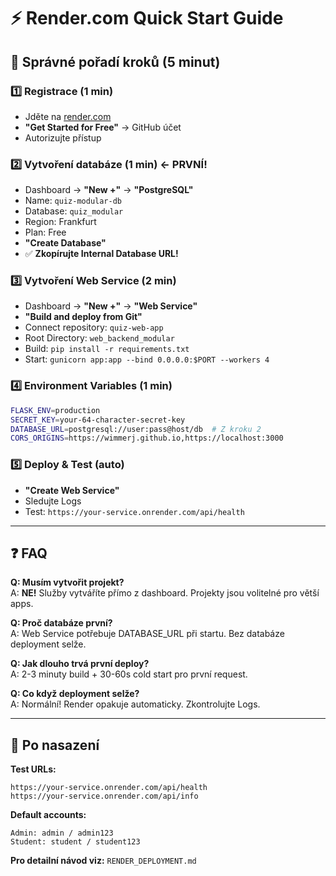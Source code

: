 # ⚡ Render.com Quick Start Guide

## 🎯 Správné pořadí kroků (5 minut)

### 1️⃣ Registrace (1 min)
- Jděte na [render.com](https://render.com)
- **"Get Started for Free"** → GitHub účet
- Autorizujte přístup

### 2️⃣ Vytvoření databáze (1 min) ← **PRVNÍ!**
- Dashboard → **"New +"** → **"PostgreSQL"**
- Name: `quiz-modular-db`
- Database: `quiz_modular`
- Region: Frankfurt
- Plan: Free
- **"Create Database"**
- ✅ **Zkopírujte Internal Database URL!**

### 3️⃣ Vytvoření Web Service (2 min)
- Dashboard → **"New +"** → **"Web Service"**
- **"Build and deploy from Git"**
- Connect repository: `quiz-web-app`
- Root Directory: `web_backend_modular`
- Build: `pip install -r requirements.txt`
- Start: `gunicorn app:app --bind 0.0.0.0:$PORT --workers 4`

### 4️⃣ Environment Variables (1 min)
```bash
FLASK_ENV=production
SECRET_KEY=your-64-character-secret-key
DATABASE_URL=postgresql://user:pass@host/db  # Z kroku 2
CORS_ORIGINS=https://wimmerj.github.io,https://localhost:3000
```

### 5️⃣ Deploy & Test (auto)
- **"Create Web Service"**
- Sledujte Logs
- Test: `https://your-service.onrender.com/api/health`

---

## ❓ FAQ

**Q: Musím vytvořit projekt?**  
A: **NE!** Služby vytváříte přímo z dashboard. Projekty jsou volitelné pro větší apps.

**Q: Proč databáze první?**  
A: Web Service potřebuje DATABASE_URL při startu. Bez databáze deployment selže.

**Q: Jak dlouho trvá první deploy?**  
A: 2-3 minuty build + 30-60s cold start pro první request.

**Q: Co když deployment selže?**  
A: Normální! Render opakuje automaticky. Zkontrolujte Logs.

---

## 🔗 Po nasazení

**Test URLs:**
```
https://your-service.onrender.com/api/health
https://your-service.onrender.com/api/info
```

**Default accounts:**
```
Admin: admin / admin123
Student: student / student123
```

**Pro detailní návod viz:** `RENDER_DEPLOYMENT.md`
